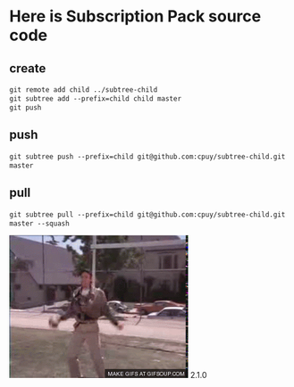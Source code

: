 # Here is Subscription Pack source code

## create
```shell
git remote add child ../subtree-child 
git subtree add --prefix=child child master
git push
```

## push
 ```shell
git subtree push --prefix=child git@github.com:cpuy/subtree-child.git master
```

## pull
```shell
git subtree pull --prefix=child git@github.com:cpuy/subtree-child.git master --squash
```

![](victory.gif)
2.1.0
